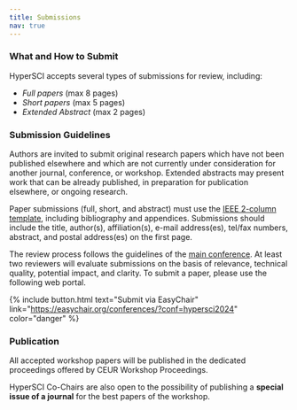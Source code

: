 ```yaml
---
title: Submissions
nav: true
---
```

### What and How to Submit
HyperSCI accepts several types of submissions for review, including:

- *Full papers* (max 8 pages)
- *Short papers* (max 5 pages)
- *Extended Abstract* (max 2 pages)

### Submission Guidelines
Authors are invited to submit original research papers which have not been published elsewhere and which are not currently under consideration for another journal, conference, or workshop. Extended abstracts may present work that can be already published, in preparation for publication elsewhere, or ongoing research.

Paper submissions (full, short, and abstract) must use the [IEEE 2-column template](https://www.ieee.org/conferences/publishing/templates.html), including bibliography and appendices. Submissions should include the title, author(s), affiliation(s), e-mail address(es), tel/fax numbers, abstract, and postal address(es) on the first page. 

The review process follows the guidelines of the [main conference](https://asonam.cpsc.ucalgary.ca/2024/CFP.php). At least two reviewers will evaluate submissions on the basis of relevance, technical quality, potential impact, and clarity.
To submit a paper, please use the following web portal.

{% include button.html text="Submit via EasyChair" link="https://easychair.org/conferences/?conf=hypersci2024" color="danger" %}

### Publication
All accepted workshop papers will be published in the dedicated proceedings offered by CEUR Workshop Proceedings.

HyperSCI Co-Chairs are also open to the possibility of publishing a **special issue of a journal** for the best papers of the workshop.
